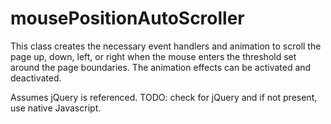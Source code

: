 # mousePositionAutoScroller
 This class creates the necessary event handlers and animation to scroll the page  up, down, left, or right when the mouse enters the threshold set around the page boundaries.  The animation effects can be activated and deactivated.
 
 Assumes jQuery is referenced.  TODO: check for jQuery and if not present, use native Javascript.
